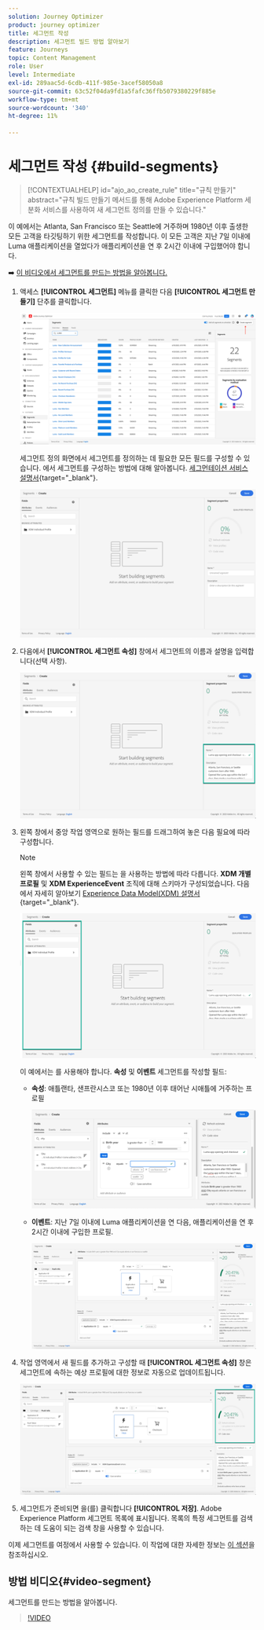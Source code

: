 ```yaml
---
solution: Journey Optimizer
product: journey optimizer
title: 세그먼트 작성
description: 세그먼트 빌드 방법 알아보기
feature: Journeys
topic: Content Management
role: User
level: Intermediate
exl-id: 289aac5d-6cdb-411f-985e-3acef58050a8
source-git-commit: 63c52f04da9fd1a5fafc36ffb5079380229f885e
workflow-type: tm+mt
source-wordcount: '340'
ht-degree: 11%

---
```


# 세그먼트 작성 {#build-segments}

>[!CONTEXTUALHELP]
>id="ajo_ao_create_rule"
>title="규칙 만들기"
>abstract="규칙 빌드 만들기 메서드를 통해 Adobe Experience Platform 세분화 서비스를 사용하여 새 세그먼트 정의를 만들 수 있습니다."

이 예에서는 Atlanta, San Francisco 또는 Seattle에 거주하며 1980년 이후 출생한 모든 고객을 타깃팅하기 위한 세그먼트를 작성합니다. 이 모든 고객은 지난 7일 이내에 Luma 애플리케이션을 열었다가 애플리케이션을 연 후 2시간 이내에 구입했어야 합니다.

➡️ [이 비디오에서 세그먼트를 만드는 방법을 알아봅니다.](#video-segment)

1. 액세스 **[!UICONTROL 세그먼트]** 메뉴를 클릭한 다음 **[!UICONTROL 세그먼트 만들기]** 단추를 클릭합니다.

   ![](assets/create-segment.png)

   세그먼트 정의 화면에서 세그먼트를 정의하는 데 필요한 모든 필드를 구성할 수 있습니다. 에서 세그먼트를 구성하는 방법에 대해 알아봅니다. [세그먼테이션 서비스 설명서](https://experienceleague.adobe.com/docs/experience-platform/segmentation/ui/overview.html){target="_blank"}.

   ![](assets/segment-builder.png)

1. 다음에서 **[!UICONTROL 세그먼트 속성]** 창에서 세그먼트의 이름과 설명을 입력합니다(선택 사항).

   ![](assets/segment-properties.png)

1. 왼쪽 창에서 중앙 작업 영역으로 원하는 필드를 드래그하여 놓은 다음 필요에 따라 구성합니다.

   >[!NOTE]
   >
   >왼쪽 창에서 사용할 수 있는 필드는 을 사용하는 방법에 따라 다릅니다. **XDM 개별 프로필** 및 **XDM ExperienceEvent** 조직에 대해 스키마가 구성되었습니다.  다음에서 자세히 알아보기 [Experience Data Model(XDM) 설명서](https://experienceleague.adobe.com/docs/experience-platform/xdm/home.html?lang=ko-KR){target="_blank"}.

   ![](assets/drag-fields.png)

   이 예에서는 를 사용해야 합니다. **속성** 및 **이벤트** 세그먼트를 작성할 필드:

   * **속성**: 애틀랜타, 샌프란시스코 또는 1980년 이후 태어난 시애틀에 거주하는 프로필

      ![](assets/add-attributes.png)

   * **이벤트**: 지난 7일 이내에 Luma 애플리케이션을 연 다음, 애플리케이션을 연 후 2시간 이내에 구입한 프로필.

      ![](assets/add-events.png)

1. 작업 영역에서 새 필드를 추가하고 구성할 때 **[!UICONTROL 세그먼트 속성]** 창은 세그먼트에 속하는 예상 프로필에 대한 정보로 자동으로 업데이트됩니다.

   ![](assets/segment-estimate.png)

1. 세그먼트가 준비되면 을(를) 클릭합니다 **[!UICONTROL 저장]**. Adobe Experience Platform 세그먼트 목록에 표시됩니다. 목록의 특정 세그먼트를 검색하는 데 도움이 되는 검색 창을 사용할 수 있습니다.

이제 세그먼트를 여정에서 사용할 수 있습니다. 이 작업에 대한 자세한 정보는 [이 섹션](../segment/about-segments.md)을 참조하십시오.

## 방법 비디오{#video-segment}

세그먼트를 만드는 방법을 알아봅니다.

>[!VIDEO](https://video.tv.adobe.com/v/334281?quality=12)
